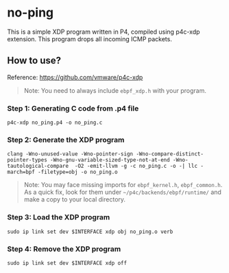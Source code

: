 # no-ping
This is a simple XDP program written in P4, compiled using p4c-xdp extension.
This program drops all incoming ICMP packets.

## How to use?
Reference: https://github.com/vmware/p4c-xdp 

> Note: You need to always include `ebpf_xdp.h` with your program.

### Step 1: Generating C code from .p4 file
`p4c-xdp no_ping.p4 -o no_ping.c`

### Step 2: Generate the XDP program
`clang -Wno-unused-value -Wno-pointer-sign -Wno-compare-distinct-pointer-types -Wno-gnu-variable-sized-type-not-at-end -Wno-tautological-compare  -O2 -emit-llvm -g -c no_ping.c -o -| llc -march=bpf -filetype=obj -o no_ping.o`

> Note: You may face missing imports for `ebpf_kernel.h`, `ebpf_common.h`. As a quick fix, look for them under `~/p4c/backends/ebpf/runtime/` and make a copy to your local directory.

### Step 3: Load the XDP program
`sudo ip link set dev $INTERFACE xdp obj no_ping.o verb`

### Step 4: Remove the XDP program
`sudo ip link set dev $INTERFACE xdp off`